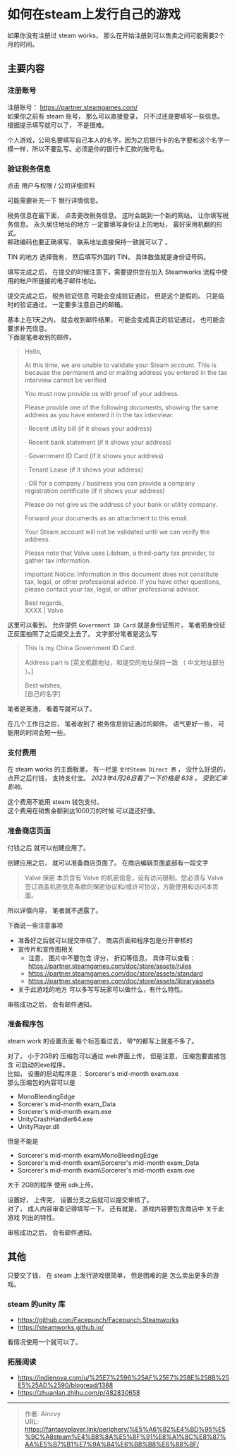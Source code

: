 # 如何在steam上发行自己的游戏

如果你没有注册过 steam works， 那么在开始注册到可以售卖之间可能需要2个月的时间。 

## 主要内容

### 注册账号

注册账号：  https://partner.steamgames.com/   
如果你之前有 steam 账号， 那么可以直接登录， 只不过还是要填写一些信息。   
根据提示填写就可以了，  不是很难。   

个人游戏，公司名要填写自己本人的名字。因为之后银行卡的名字要和这个名字一模一样，所以不要乱写。必须是你的银行卡汇款的账号名。

### 验证税务信息

点击  用户与权限 / 公司详细资料

可能需要补充一下 银行详情信息。 

税务信息在最下面， 点击更改税务信息。   这时会跳到一个新的网站， 让你填写税务信息。 
永久居住地址的地方 一定要填写身份证上的地址， 最好采用机翻的形式。  
邮政编码也要正确填写，   联系地址直接保持一致就可以了 。 

TIN 的地方 选择我有， 然后填写外国的 TIN， 具体数值就是身份证号码。 

填写完成之后， 在提交的时候注意下，需要提供您在加入 Steamworks 流程中使用的帐户所链接的电子邮件地址。

提交完成之后， 税务验证信息 可能会变成验证通过， 但是这个是假的。 只是临时的验证通过， 一定要多注意自己的邮箱。

基本上在1天之内， 就会收到邮件结果， 可能会变成真正的验证通过， 也可能会要求补充信息。  
下面是笔者收到的邮件。 
> Hello,
> 
> At this time, we are unable to validate your Steam account. This is because the permanent and or mailing address you entered in the tax interview cannot be verified
> 
> You must now provide us with proof of your address.
> 
> Please provide one of the following documents, showing the same address as you have entered it in the tax interview:
> 
> ·        Recent utility bill (if it shows your address)
> 
> ·        Recent bank statement (if it shows your address)
> 
> ·        Government ID Card (if it shows your address)
> 
> ·        Tenant Lease (if it shows your address)
> 
> ·        OR for a company / business you can provide a company registration certificate (if it shows your address)
> 
> Please do not give us the address of your bank or utility company.
> 
> Forward your documents as an attachment to this email.
> 
> Your Steam account will not be validated until we can verify the address.
> 
> Please note that Valve uses Lilaham, a third-party tax provider, to gather tax information.
> 
> Important Notice: Information in this document does not constitute tax, legal, or other professional advice. If you have other questions, please contact your tax, legal, or other professional advisor.
> 
>  
> Best regards,   
> XXXX | Valve

这里可以看到， 允许提供 `Government ID Card` 就是身份证照片，  笔者把身份证正反面拍照了之后提交上去了。 
文字部分笔者是这么写 
> This is my China  Government ID Card.
> 
> Address part is [英文机翻地址，和提交的地址保持一致 （  中文地址部分 ）。]   
> 
> Best wishes,   
> [自己的名字]

笔者是英渣， 看着写就可以了。 


在几个工作日之后， 笔者收到了 税务信息验证通过的邮件。 
语气更好一些， 可能用的时间会短一些。 

### 支付费用 
在 steam works 的主面板里， 有一栏是 `支付Steam Direct 费` ， 没什么好说的， 点开之后付钱， 支持支付宝。   *2023年4月26日看了一下价格是 638 。 受到汇率影响。*

这个费用不能用 steam 钱包支付。   
这个费用在销售金额到达1000刀的时候 可以退还好像。 

### 准备商店页面
付钱之后 就可以创建应用了。 

创建应用之后， 就可以准备商店页面了。 
在商店编辑页面底部有一段文字 
> Valve 保密
> 本页含有 Valve 的机密信息，设有访问限制。您必须与 Valve 签订涵盖机密信息条款的保密协议和/或许可协议，方能使用和访问本页面。

所以详情内容， 笔者就不透露了。 

下面说一些注意事项
- 准备好之后就可以提交审核了， 商店页面和程序包是分开审核的
- 宣传片和宣传图相关
  - 注意， 图片中不要包含 评分， 折扣等信息， 具体可以查看： https://partner.steamgames.com/doc/store/assets/rules
  - https://partner.steamgames.com/doc/store/assets/standard
  - https://partner.steamgames.com/doc/store/assets/libraryassets
- 关于此游戏的地方 可以多写写玩家可以做什么，有什么特性。

审核成功之后， 会有邮件通知。 

### 准备程序包

steam work 的设置页面 每个标签看过去， 带*的都写上就差不多了。 

对了， 小于2GB的 压缩包可以通过 web界面上传， 但是注意， 压缩包要直接包含 可启动的exe程序。    
比如， 设置的启动程序是： Sorcerer's mid-month exam.exe    
那么压缩包的内容可以是
- MonoBleedingEdge
- Sorcerer's mid-month exam_Data
- Sorcerer's mid-month exam.exe
- UnityCrashHandler64.exe
- UnityPlayer.dll

但是不能是
- Sorcerer's mid-month exam\MonoBleedingEdge
- Sorcerer's mid-month exam\Sorcerer's mid-month exam_Data
- Sorcerer's mid-month exam\Sorcerer's mid-month exam.exe

大于 2GB的程序 使用 sdk上传。 

设置好， 上传完， 设置分支之后就可以提交审核了。    
对了， 成人内容审查记得填写一下。
还有就是， 游戏内容要包含商店中 关于此游戏 列出的特性。  

审核成功之后， 会有邮件通知。 


## 其他

只要交了钱， 在 steam 上发行游戏很简单， 但是困难的是 怎么卖出更多的游戏。 


### steam 的unity 库
- https://github.com/Facepunch/Facepunch.Steamworks
- https://steamworks.github.io/

看情况使用一个就可以了。 

### 拓展阅读
- https://indienova.com/u/%25E7%2596%25AF%25E7%258E%258B%25E5%25AD%2590/blogread/1388
- https://zhuanlan.zhihu.com/p/482830658


---

> 作者: Aincvy  
> URL: https://fantasyplayer.link/periphery/%E5%A6%82%E4%BD%95%E5%9C%A8steam%E4%B8%8A%E5%8F%91%E8%A1%8C%E8%87%AA%E5%B7%B1%E7%9A%84%E6%B8%B8%E6%88%8F/  

